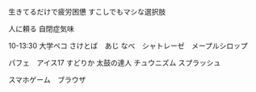 生きてるだけで疲労困憊
すこしでもマシな選択肢

人に頼る
自閉症気味

10-13:30 大学ペコ
さけとば　あじ
なべ　シャトレーゼ　メープルシロップ

パフェ　アイス17
すどりか
太鼓の達人
チュウニズム
スプラッシュ

スマホゲーム　ブラウザ

